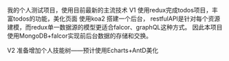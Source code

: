 我的个人测试项目，使用目前最新的主流技术
V1 使用redux完成todos项目，丰富todos的功能，美化页面
使用koa2 搭建一个后台，
restfulAPI是针对每个资源建模，而redux单一数据源的模型更适合falcor、graphQL这种方式。
因此本项目使用MongoDB+falcor实现前后台数据的存储和交换。


V2 准备增加个人技能树——预计使用Echarts+AntD美化